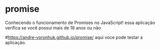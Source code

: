 # promise
Conhecendo o funcionamento de Promises no JavaScript! essa aplicação verifica se você  possui mais de 18 anos ou não

#https://andre-voronhuk.github.io/promise/ aqui voce pode testar a aplicação.
